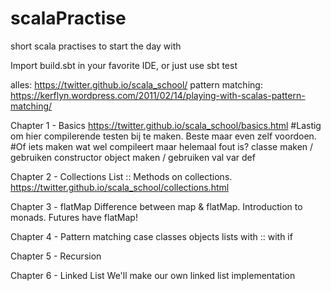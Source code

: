 # scalaPractise
short scala practises to start the day with

Import build.sbt in your favorite IDE, or just use sbt test



alles: https://twitter.github.io/scala_school/
pattern matching: https://kerflyn.wordpress.com/2011/02/14/playing-with-scalas-pattern-matching/


Chapter 1 - Basics
https://twitter.github.io/scala_school/basics.html
#Lastig om hier compilerende testen bij te maken. Beste maar even zelf voordoen.
#Of iets maken wat wel compileert maar helemaal fout is?
classe maken / gebruiken
constructor
object maken / gebruiken
val var def


Chapter 2 - Collections
List ::
Methods on collections.
https://twitter.github.io/scala_school/collections.html


Chapter 3 - flatMap
Difference between map & flatMap.
Introduction to monads. Futures have flatMap!


Chapter 4 - Pattern matching
case classes objects
lists with ::
with if


Chapter 5 - Recursion


Chapter 6 - Linked List
We'll make our own linked list implementation